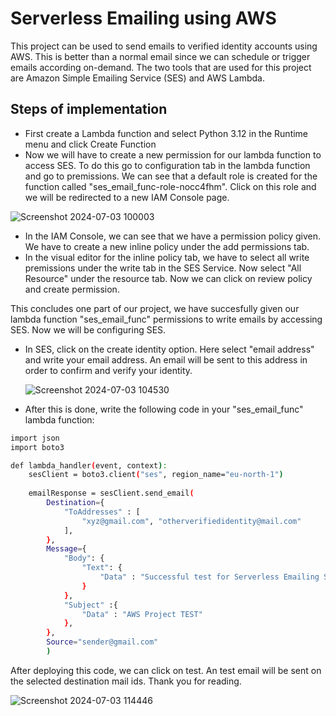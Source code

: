 # Serverless Emailing using AWS

This project can be used to send emails to verified identity accounts using AWS. This is better than a normal email since we can schedule or trigger emails according on-demand. The two tools that are used for this project are Amazon Simple Emailing Service (SES) and AWS Lambda.

## Steps of implementation
- First create a Lambda function and select Python 3.12 in the Runtime menu and click Create Function
- Now we will have to create a new permission for our lambda function to access SES. To do this go to configuration tab in the lambda function and go to premissions. We can see that a default role is created for the function called "ses_email_func-role-nocc4fhm". Click on this role and we will be redirected to a new IAM Console page.

![Screenshot 2024-07-03 100003](https://github.com/Joshiakshaj/Serverless_Emailing_Using_AWS/assets/129145776/102edab6-235a-457e-8e08-5e6186e40b98)

- In the IAM Console, we can see that we have a permission policy given. We have to create a new inline policy under the add permissions tab. 
- In the visual editor for the inline policy tab, we have to select all write premissions under the write tab in the SES Service. Now select "All Resource" under the resource tab. Now we can click on review policy and create permission.

This concludes one part of our project, we have succesfully given our lambda function "ses_email_func" permissions to write emails by accessing SES. Now we will be configuring SES.

- In SES, click on the create identity option. Here select "email address" and write your email address. An email will be sent to this address in order to confirm and verify your identity.

  ![Screenshot 2024-07-03 104530](https://github.com/Joshiakshaj/Serverless_Emailing_Using_AWS/assets/129145776/0875eb31-aca3-4be0-aa21-3b1c57130001)

- After this is done, write the following code in your "ses_email_func" lambda function:
```bash
import json
import boto3

def lambda_handler(event, context):
    sesClient = boto3.client("ses", region_name="eu-north-1")
    
    emailResponse = sesClient.send_email(
        Destination={
            "ToAddresses" : [
                "xyz@gmail.com", "otherverifiedidentity@mail.com"
            ],
        },
        Message={
            "Body": {
                "Text": {
                    "Data" : "Successful test for Serverless Emailing Service using Lambda Function in AWS. Thanks and Regards, Akshaj Joshi"
                }
            },
            "Subject" :{
                "Data" : "AWS Project TEST"
            },
        },
        Source="sender@gmail.com"
        )
```
After deploying this code, we can click on test. An test email will be sent on the selected destination mail ids. Thank you for reading.

![Screenshot 2024-07-03 114446](https://github.com/Joshiakshaj/Serverless_Emailing_Using_AWS/assets/129145776/31d7c380-9a39-4065-8525-e9e9ec974fc7)
